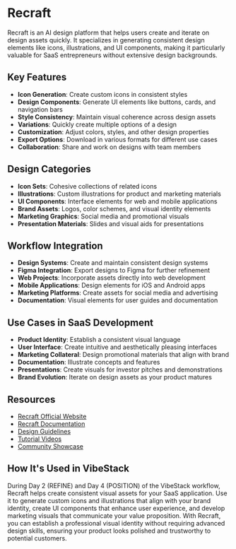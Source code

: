 # Recraft

Recraft is an AI design platform that helps users create and iterate on design assets quickly. It specializes in generating consistent design elements like icons, illustrations, and UI components, making it particularly valuable for SaaS entrepreneurs without extensive design backgrounds.

## Key Features

- **Icon Generation**: Create custom icons in consistent styles
- **Design Components**: Generate UI elements like buttons, cards, and navigation bars
- **Style Consistency**: Maintain visual coherence across design assets
- **Variations**: Quickly create multiple options of a design
- **Customization**: Adjust colors, styles, and other design properties
- **Export Options**: Download in various formats for different use cases
- **Collaboration**: Share and work on designs with team members

## Design Categories

- **Icon Sets**: Cohesive collections of related icons
- **Illustrations**: Custom illustrations for product and marketing materials
- **UI Components**: Interface elements for web and mobile applications
- **Brand Assets**: Logos, color schemes, and visual identity elements
- **Marketing Graphics**: Social media and promotional visuals
- **Presentation Materials**: Slides and visual aids for presentations

## Workflow Integration

- **Design Systems**: Create and maintain consistent design systems
- **Figma Integration**: Export designs to Figma for further refinement
- **Web Projects**: Incorporate assets directly into web development
- **Mobile Applications**: Design elements for iOS and Android apps
- **Marketing Platforms**: Create assets for social media and advertising
- **Documentation**: Visual elements for user guides and documentation

## Use Cases in SaaS Development

- **Product Identity**: Establish a consistent visual language
- **User Interface**: Create intuitive and aesthetically pleasing interfaces
- **Marketing Collateral**: Design promotional materials that align with brand
- **Documentation**: Illustrate concepts and features
- **Presentations**: Create visuals for investor pitches and demonstrations
- **Brand Evolution**: Iterate on design assets as your product matures

## Resources

- [Recraft Official Website](https://www.recraft.ai/)
- [Recraft Documentation](https://docs.recraft.ai/)
- [Design Guidelines](https://www.recraft.ai/blog)
- [Tutorial Videos](https://www.youtube.com/@recraftai)
- [Community Showcase](https://www.recraft.ai/community)

## How It's Used in VibeStack

During Day 2 (REFINE) and Day 4 (POSITION) of the VibeStack workflow, Recraft helps create consistent visual assets for your SaaS application. Use it to generate custom icons and illustrations that align with your brand identity, create UI components that enhance user experience, and develop marketing visuals that communicate your value proposition. With Recraft, you can establish a professional visual identity without requiring advanced design skills, ensuring your product looks polished and trustworthy to potential customers.
